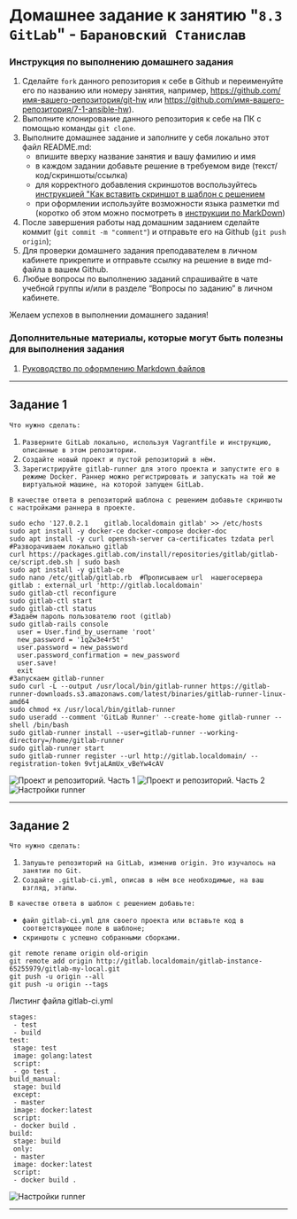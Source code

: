 # Домашнее задание к занятию "`8.3 GitLab`" - `Барановский Станислав`


### Инструкция по выполнению домашнего задания

   1. Сделайте `fork` данного репозитория к себе в Github и переименуйте его по названию или номеру занятия, например, https://github.com/имя-вашего-репозитория/git-hw или  https://github.com/имя-вашего-репозитория/7-1-ansible-hw).
   2. Выполните клонирование данного репозитория к себе на ПК с помощью команды `git clone`.
   3. Выполните домашнее задание и заполните у себя локально этот файл README.md:
      - впишите вверху название занятия и вашу фамилию и имя
      - в каждом задании добавьте решение в требуемом виде (текст/код/скриншоты/ссылка)
      - для корректного добавления скриншотов воспользуйтесь [инструкцией "Как вставить скриншот в шаблон с решением](https://github.com/netology-code/sys-pattern-homework/blob/main/screen-instruction.md)
      - при оформлении используйте возможности языка разметки md (коротко об этом можно посмотреть в [инструкции  по MarkDown](https://github.com/netology-code/sys-pattern-homework/blob/main/md-instruction.md))
   4. После завершения работы над домашним заданием сделайте коммит (`git commit -m "comment"`) и отправьте его на Github (`git push origin`);
   5. Для проверки домашнего задания преподавателем в личном кабинете прикрепите и отправьте ссылку на решение в виде md-файла в вашем Github.
   6. Любые вопросы по выполнению заданий спрашивайте в чате учебной группы и/или в разделе “Вопросы по заданию” в личном кабинете.
   
Желаем успехов в выполнении домашнего задания!
   
### Дополнительные материалы, которые могут быть полезны для выполнения задания

1. [Руководство по оформлению Markdown файлов](https://gist.github.com/Jekins/2bf2d0638163f1294637#Code)

---

## Задание 1

`Что нужно сделать:`

1. `Разверните GitLab локально, используя Vagrantfile и инструкцию, описанные в этом репозитории.`
2. `Создайте новый проект и пустой репозиторий в нём.`
3. `Зарегистрируйте gitlab-runner для этого проекта и запустите его в режиме Docker. Раннер можно регистрировать и запускать на той же виртуальной машине, на которой запущен GitLab.`

`В качестве ответа в репозиторий шаблона с решением добавьте скриншоты с настройками раннера в проекте.`
```
sudo echo '127.0.2.1	gitlab.localdomain gitlab' >> /etc/hosts
sudo apt install -y docker-ce docker-compose docker-doc
sudo apt install -y curl openssh-server ca-certificates tzdata perl
#Разворачиваем локально gitlab
curl https://packages.gitlab.com/install/repositories/gitlab/gitlab-ce/script.deb.sh | sudo bash
sudo apt install -y gitlab-ce
sudo nano /etc/gitlab/gitlab.rb  #Прописываем url  нашегосервера gitlab : external_url 'http://gitlab.localdomain'
sudo gitlab-ctl reconfigure
sudo gitlab-ctl start
sudo gitlab-ctl status
#Задаём пароль пользователю root (gitlab)
sudo gitlab-rails console
  user = User.find_by_username 'root'
  new_password = '1q2w3e4r5t'
  user.password = new_password
  user.password_confirmation = new_password
  user.save!
  exit
#Запускаем gitlab-runner
sudo curl -L --output /usr/local/bin/gitlab-runner https://gitlab-runner-downloads.s3.amazonaws.com/latest/binaries/gitlab-runner-linux-amd64
sudo chmod +x /usr/local/bin/gitlab-runner
sudo useradd --comment 'GitLab Runner' --create-home gitlab-runner --shell /bin/bash
sudo gitlab-runner install --user=gitlab-runner --working-directory=/home/gitlab-runner
sudo gitlab-runner start
sudo gitlab-runner register --url http://gitlab.localdomain/ --registration-token 9vtjaLAmUx_vBeYw4cAV
```
![Проект и репозиторий. Часть 1](https://github.com/StanislavBaranovskii/8-3-hw/blob/master/img/8-3-1-1.png "Проект и репозиторий. Часть 1")
![Проект и репозиторий. Часть 2](https://github.com/StanislavBaranovskii/8-3-hw/blob/master/img/8-3-1-1.png "Проект и репозиторий. Часть 2")
![Настройки runner](https://github.com/StanislavBaranovskii/8-3-hw/blob/master/img/8-3-1-3.png "Настройки раннера")

---

## Задание 2

`Что нужно сделать:`

1. `Запушьте репозиторий на GitLab, изменив origin. Это изучалось на занятии по Git.`
2. `Создайте .gitlab-ci.yml, описав в нём все необходимые, на ваш взгляд, этапы.`

`В качестве ответа в шаблон с решением добавьте:`
* `файл gitlab-ci.yml для своего проекта или вставьте код в соответствующее поле в шаблоне;`
* `скриншоты с успешно собранными сборками.`

```
git remote rename origin old-origin
git remote add origin http://gitlab.localdomain/gitlab-instance-65255979/gitlab-my-local.git
git push -u origin --all
git push -u origin --tags
```
Листинг файла gitlab-ci.yml
```
stages:
 - test
 - build
test:
 stage: test
 image: golang:latest
 script:
 - go test .
build_manual:
 stage: build
 except:
 - master
 image: docker:latest
 script:
 - docker build .
build:
 stage: build
 only:
 - master
 image: docker:latest
 script:
 - docker build .
```

![Настройки runner](https://github.com/StanislavBaranovskii/8-3-hw/blob/master/img/8-3-2-1.png "Настройки раннера")

---